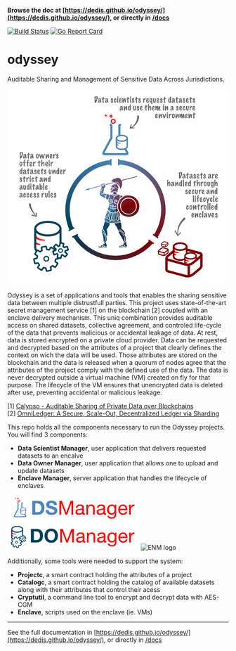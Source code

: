 **Browse the doc at
[https://dedis.github.io/odyssey/](https://dedis.github.io/odyssey/), or
directly in [/docs](/docs)**

[![Build Status](https://travis-ci.com/dedis/odyssey.svg?branch=master)](https://travis-ci.com/dedis/odyssey)
[![Go Report Card](https://goreportcard.com/badge/github.com/dedis/odyssey)](https://goreportcard.com/report/github.com/dedis/odyssey)

# odyssey

Auditable Sharing and Management of Sensitive Data Across Jurisdictions.

<div align="center">
<img src="docs/assets/odyssey-components.png">
</div>

Odyssey is a set of applications and tools that enables the sharing sensitive
data between multiple distrustfull parties. This project uses state-of-the-art
secret management service [1] on the blockchain [2] coupled with an enclave
delivery mechanism. This uniq combination provides auditable access on shared
datasets, collective agreement, and controled life-cycle of the data that
prevents malicious or accidental leakage of data. At rest, data is stored
encrypted on a private cloud provider. Data can be requested and decrypted based
on the attributes of a project that clearly defines the context on wich the data
will be used. Those attributes are stored on the blockchain and the data is
released when a quorum of nodes agree that the attributes of the project comply
with the defined use of the data. The data is never decrypted outside a virtual
machine (VM) created on fly for that purpose. The lifecycle of the VM ensures
that unencrypted data is deleted after use, preventing accidental or malicious
leakage.

[1] [Calypso - Auditable Sharing of Private Data over Blockchains](https://eprint.iacr.org/2018/209)  
[2] [OmniLedger: A Secure, Scale-Out, Decentralized Ledger via Sharding](https://eprint.iacr.org/2017/406)

This repo holds all the components necessary to run the Odyssey projects. You
will find 3 components:

- **Data Scientist Manager**, user application that delivers requested datasets
  to an encalve
- **Data Owner Manager**, user application that allows one to upload and update
  datasets
- **Enclave Manager**, server application that handles the lifecycle of enclaves

![DSM logo](docs/assets/dsm-logo.png) ![DOM logo](docs/assets/dom-logo.png) ![ENM
logo](docs/assets/enm-logo.png)

Additionally, some tools were needed to support the system:

- **Projectc**, a smart contract holding the attributes of a project
- **Catalogc**, a smart contract holding the catalog of available datasets along
  with their attributes that control their acess
- **Cryptutil**, a command line tool to encrypt and decrypt data with AES-CGM
- **Enclave**, scripts used on the enclave (ie. VMs)

---

See the full documentation in
[https://dedis.github.io/odyssey/](https://dedis.github.io/odyssey/), or
directly in [/docs](/docs)